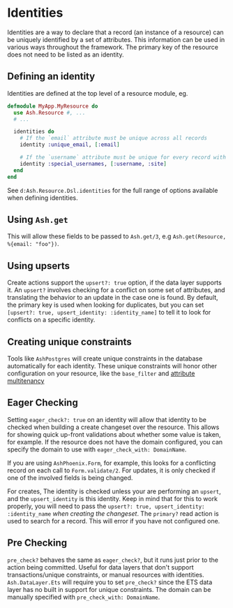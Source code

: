 # Identities

Identities are a way to declare that a record (an instance of a resource) can be uniquely identified by a set of attributes. This information can be used in various ways throughout the framework. The primary key of the resource does not need to be listed as an identity.

## Defining an identity

Identities are defined at the top level of a resource module, eg.

```elixir
defmodule MyApp.MyResource do
  use Ash.Resource #, ...
  # ...

  identities do
    # If the `email` attribute must be unique across all records
    identity :unique_email, [:email]

    # If the `username` attribute must be unique for every record with a given `site` value
    identity :special_usernames, [:username, :site]
  end
end
```

See `d:Ash.Resource.Dsl.identities` for the full range of options available when defining identities.

## Using `Ash.get`

This will allow these fields to be passed to `Ash.get/3`, e.g `Ash.get(Resource, %{email: "foo"})`.

## Using upserts

Create actions support the `upsert?: true` option, if the data layer supports it. An `upsert?` involves checking for a conflict on some set of attributes, and translating the behavior to an update in the case one is found. By default, the primary key is used when looking for duplicates, but you can set `[upsert?: true, upsert_identity: :identity_name]` to tell it to look for conflicts on a specific identity.

## Creating unique constraints

Tools like `AshPostgres` will create unique constraints in the database automatically for each identity. These unique constraints will honor other configuration on your resource, like the `base_filter` and [attribute multitenancy](/documentation/topics/multitenancy.md#attribute-multitenancy)

## Eager Checking

Setting `eager_check?: true` on an identity will allow that identity to be checked when building a create changeset over the resource. This allows for showing quick up-front validations about whether some value is taken, for example. If the resource does not have the domain configured, you can specify the domain to use with `eager_check_with: DomainName`.

If you are using `AshPhoenix.Form`, for example, this looks for a conflicting record on each call to `Form.validate/2`.
For updates, it is only checked if one of the involved fields is being changed.

For creates, The identity is checked unless your are performing an `upsert`, and the `upsert_identity` is this identity. Keep in mind that for this to work properly, you will need to pass the `upsert?: true, upsert_identity: :identity_name` _when creating the changeset_. The `primary?` read action is used to search for a record. This will error if you have not configured one.

## Pre Checking

`pre_check?` behaves the same as `eager_check?`, but it runs just prior to the action being committed. Useful for data layers that don't support transactions/unique constraints, or manual resources with identities. `Ash.DataLayer.Ets` will require you to set `pre_check?` since the ETS data layer has no built in support for unique constraints. The domain can be manually specified with `pre_check_with: DomainName`.
